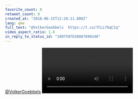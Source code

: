 ```yaml
---
favorite_count: 0
retweet_count: 0
created_at: "2018-06-15T12:20:11.000Z"
lang: qme
full_text: "@VolkerGoebbels  https://t.co/7CLLf6qC2q"
video_aspect_ratio: 1.6
in_reply_to_status_id: "1007597630887690240"
---
```


[@VolkerGoebbels](https://twitter.com/VolkerGoebbels)
![Embedded Video](https://twitter-media-coderbyheart.s3.eu-north-1.amazonaws.com/1007598642465853440-Dfu1nhYXUAEN6Zk.mp4)
